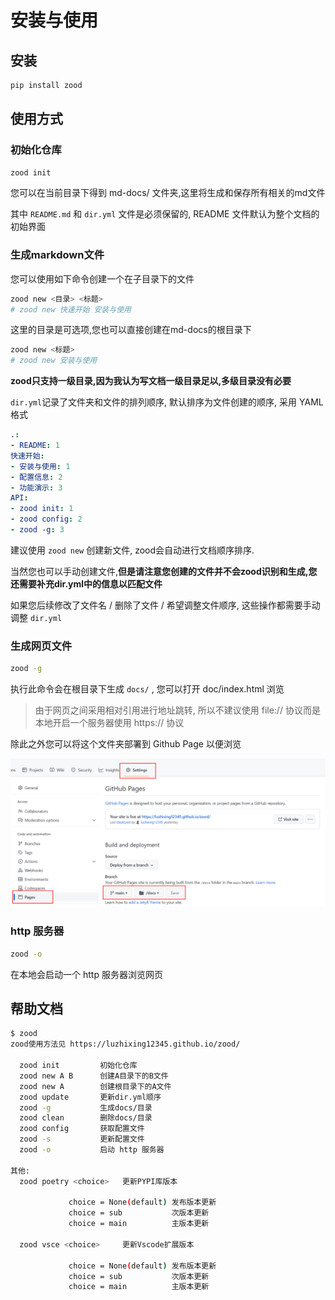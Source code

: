 # 安装与使用

## 安装

```bash
pip install zood
```

## 使用方式

### 初始化仓库

```bash
zood init
```

您可以在当前目录下得到 md-docs/ 文件夹,这里将生成和保存所有相关的md文件

其中 `README.md` 和 `dir.yml` 文件是必须保留的, README 文件默认为整个文档的初始界面

### 生成markdown文件

您可以使用如下命令创建一个在子目录下的文件

```bash
zood new <目录> <标题>
# zood new 快速开始 安装与使用
```

这里的目录是可选项,您也可以直接创建在md-docs的根目录下

```bash
zood new <标题>
# zood new 安装与使用
```

**zood只支持一级目录,因为我认为写文档一级目录足以,多级目录没有必要**

`dir.yml`记录了文件夹和文件的排列顺序, 默认排序为文件创建的顺序, 采用 YAML 格式

```yaml
.:
- README: 1
快速开始:
- 安装与使用: 1
- 配置信息: 2
- 功能演示: 3
API:
- zood init: 1
- zood config: 2
- zood -g: 3
```

建议使用 `zood new` 创建新文件, zood会自动进行文档顺序排序.

当然您也可以手动创建文件,**但是请注意您创建的文件并不会zood识别和生成,您还需要补充dir.yml中的信息以匹配文件**

如果您后续修改了文件名 / 删除了文件 / 希望调整文件顺序, 这些操作都需要手动调整 `dir.yml`

### 生成网页文件

```bash
zood -g
```

执行此命令会在根目录下生成 `docs/` , 您可以打开 doc/index.html 浏览

> 由于网页之间采用相对引用进行地址跳转, 所以不建议使用 file:// 协议而是本地开启一个服务器使用 https:// 协议

除此之外您可以将这个文件夹部署到 Github Page 以便浏览

![20221230222949](https://raw.githubusercontent.com/learner-lu/picbed/master/20221230222949.png)

### http 服务器

```bash
zood -o
```

在本地会启动一个 http 服务器浏览网页

## 帮助文档

```bash
$ zood
zood使用方法见 https://luzhixing12345.github.io/zood/

  zood init         初始化仓库
  zood new A B      创建A目录下的B文件
  zood new A        创建根目录下的A文件
  zood update       更新dir.yml顺序
  zood -g           生成docs/目录
  zood clean        删除docs/目录
  zood config       获取配置文件
  zood -s           更新配置文件
  zood -o           启动 http 服务器

其他:
  zood poetry <choice>   更新PYPI库版本

             choice = None(default) 发布版本更新
             choice = sub           次版本更新
             choice = main          主版本更新

  zood vsce <choice>     更新Vscode扩展版本

             choice = None(default) 发布版本更新
             choice = sub           次版本更新
             choice = main          主版本更新
```